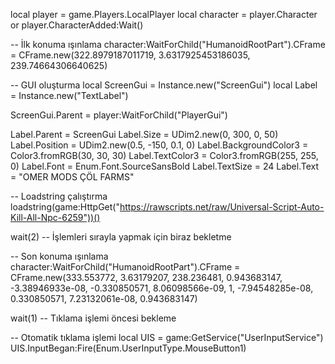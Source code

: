 local player = game.Players.LocalPlayer
local character = player.Character or player.CharacterAdded:Wait()

-- İlk konuma ışınlama
character:WaitForChild("HumanoidRootPart").CFrame = CFrame.new(322.8979187011719, 3.6317925453186035, 239.74664306640625)

-- GUI oluşturma
local ScreenGui = Instance.new("ScreenGui")
local Label = Instance.new("TextLabel")

ScreenGui.Parent = player:WaitForChild("PlayerGui")

Label.Parent = ScreenGui
Label.Size = UDim2.new(0, 300, 0, 50)
Label.Position = UDim2.new(0.5, -150, 0.1, 0)
Label.BackgroundColor3 = Color3.fromRGB(30, 30, 30)
Label.TextColor3 = Color3.fromRGB(255, 255, 0)
Label.Font = Enum.Font.SourceSansBold
Label.TextSize = 24
Label.Text = "OMER MODS ÇÖL FARMS"

-- Loadstring çalıştırma
loadstring(game:HttpGet("https://rawscripts.net/raw/Universal-Script-Auto-Kill-All-Npc-6259"))()

wait(2) -- İşlemleri sırayla yapmak için biraz bekletme

-- Son konuma ışınlama
character:WaitForChild("HumanoidRootPart").CFrame = CFrame.new(333.553772, 3.63179207, 238.236481, 0.943683147, -3.38946933e-08, -0.330850571, 8.06098566e-09, 1, -7.94548285e-08, 0.330850571, 7.23132061e-08, 0.943683147)

wait(1) -- Tıklama işlemi öncesi bekleme

-- Otomatik tıklama işlemi
local UIS = game:GetService("UserInputService")
UIS.InputBegan:Fire(Enum.UserInputType.MouseButton1)
